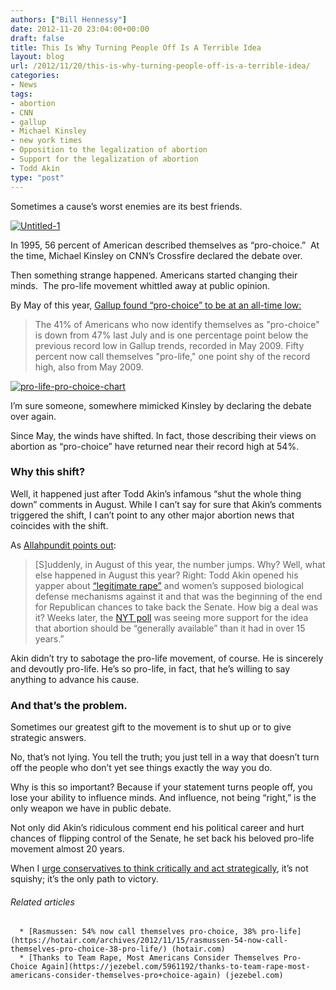 ```yaml
---
authors: ["Bill Hennessy"]
date: 2012-11-20 23:04:00+00:00
draft: false
title: This Is Why Turning People Off Is A Terrible Idea
layout: blog
url: /2012/11/20/this-is-why-turning-people-off-is-a-terrible-idea/
categories:
- News
tags:
- abortion
- CNN
- gallup
- Michael Kinsley
- new york times
- Opposition to the legalization of abortion
- Support for the legalization of abortion
- Todd Akin
type: "post"
---
```


Sometimes a cause’s worst enemies are its best friends.

[![Untitled-1](https://ludicrite.files.wordpress.com/2012/11/strategy-button_thumb.jpg)
](https://ludicrite.files.wordpress.com/2012/11/strategy-button.jpg)

In 1995, 56 percent of American described themselves as “pro-choice.”  At the time, Michael Kinsley on CNN’s Crossfire declared the debate over.

Then something strange happened. Americans started changing their minds.  The pro-life movement whittled away at public opinion.

By May of this year, [Gallup found “pro-choice” to be at an all-time low:](https://www.gallup.com/poll/154838/pro-choice-americans-record-low.aspx)


> The 41% of Americans who now identify themselves as "pro-choice" is down from 47% last July and is one percentage point below the previous record low in Gallup trends, recorded in May 2009. Fifty percent now call themselves "pro-life," one point shy of the record high, also from May 2009.


[![pro-life-pro-choice-chart](https://ludicrite.files.wordpress.com/2012/11/pro-life-pro-choice-chart_thumb.gif)
](https://ludicrite.files.wordpress.com/2012/11/pro-life-pro-choice-chart.gif)

I’m sure someone, somewhere mimicked Kinsley by declaring the debate over again.

Since May, the winds have shifted. In fact, those describing their views on abortion as “pro-choice” have returned near their record high at 54%.


### Why this shift?


Well, it happened just after Todd Akin’s infamous “shut the whole thing down” comments in August. While I can’t say for sure that Akin’s comments triggered the shift, I can’t point to any other major abortion news that coincides with the shift.

As [Allahpundit points out](https://hotair.com/archives/2012/11/15/rasmussen-54-now-call-themselves-pro-choice-38-pro-life/):


> [S]uddenly, in August of this year, the number jumps. Why? Well, what else happened in August this year? Right: Todd Akin opened his yapper about [“legitimate rape”](https://en.wikipedia.org/wiki/Todd_Akin_rape_and_pregnancy_comment_controversy) and women’s supposed biological defense mechanisms against it and that was the beginning of the end for Republican chances to take back the Senate. How big a deal was it? Weeks later, the [NYT poll](https://en.wikipedia.org/wiki/Todd_Akin_rape_and_pregnancy_comment_controversy) was seeing more support for the idea that abortion should be “generally available” than it had in over 15 years.”


Akin didn’t try to sabotage the pro-life movement, of course. He is sincerely and devoutly pro-life. He’s so pro-life, in fact, that he’s willing to say anything to advance his cause.


### And that’s the problem.


Sometimes our greatest gift to the movement is to shut up or to give strategic answers.

No, that’s not lying. You tell the truth; you just tell in a way that doesn’t turn off the people who don’t yet see things exactly the way you do.

Why is this so important? Because if your statement turns people off, you lose your ability to influence minds. And influence, not being “right,” is the only weapon we have in public debate.

Not only did Akin’s ridiculous comment end his political career and hurt chances of flipping control of the Senate, he set back his beloved pro-life movement almost 20 years.

When I [urge conservatives to think critically and act strategically](https://hennessysview.com/2012/11/19/vote-fraud-didnt-cost-romney-the-election/), it’s not squishy; it’s the only path to victory.


###### Related articles





	  * [Rasmussen: 54% now call themselves pro-choice, 38% pro-life](https://hotair.com/archives/2012/11/15/rasmussen-54-now-call-themselves-pro-choice-38-pro-life/) (hotair.com)
	  * [Thanks to Team Rape, Most Americans Consider Themselves Pro-Choice Again](https://jezebel.com/5961192/thanks-to-team-rape-most-americans-consider-themselves-pro+choice-again) (jezebel.com)


